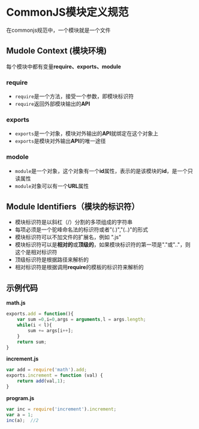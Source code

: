 # CommonJS模块定义规范  
在commonjs规范中，一个模块就是一个文件  

## Mudole Context (模块环境)  
每个模块中都有变量**require、exports、module**  
### **require**  
* `require`是一个方法，接受一个参数，即模块标识符  
* `require`返回外部模块输出的**API**  

### **exports**  
* `exports`是一个对象，模块对外输出的**API**就绑定在这个对象上  
* `exports`是模块对外输出**API**的唯一途径  

### **modole**  
* `module`是一个对象，这个对象有一个**id**属性，表示的是该模块的**id**，是一个只读属性  
* `module`对象可以有一个**URL**属性  

## Module Identifiers（模块的标识符）  
* 模块标识符是以斜杠（/）分割的多项组成的字符串  
* 每项必须是一个驼峰命名法的标识符或者"(.)","(..)"的形式  
* 模块标识符可以不加文件的扩展名，例如 ".js"  
* 模块标识符可以是**相对的**或**顶级的**，如果模块标识符的第一项是"."或".."，则这个是相对标识符  
* 顶级标识符是根据路径来解析的  
* 相对标识符是根据调用**require**的模板的标识符来解析的  

## 示例代码  

**math.js**  
```javascript
exports.add = function(){
    var sum =0,i=0,args = arguments,l = args.length;
    while(i < l){
        sum += args[i++];
    }
    return sum;
}
```  
**increment.js**  
```js
var add = require('math').add;
exports.increment = function (val) {
    return add(val,1);
}
```  
**program.js**  
```js
var inc = require('increment').increment;
var a = 1;
inc(a);  //2
```